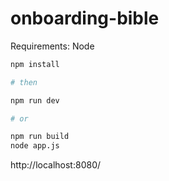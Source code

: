 # onboarding-bible

Requirements: Node

``` bash
npm install

# then

npm run dev

# or

npm run build
node app.js
```

http://localhost:8080/